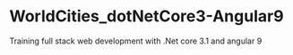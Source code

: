 # WorldCities_dotNetCore3-Angular9
Training full stack web development with .Net core 3.1 and angular 9
